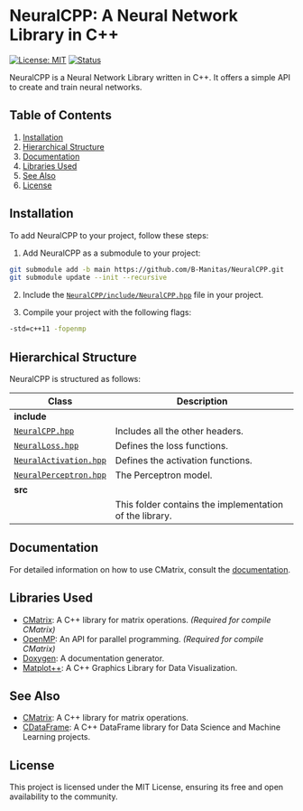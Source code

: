 # NeuralCPP: A Neural Network Library in C++

[![License: MIT](https://img.shields.io/badge/License-MIT-yellow.svg)](https://opensource.org/licenses/MIT)
[![Status](https://img.shields.io/badge/Status-Active-green.svg)](https://github.com/B-Manitas/CMatrix)

NeuralCPP is a Neural Network Library written in C++. It offers a simple API to create and train neural networks.

## Table of Contents

1. [Installation](#installation)
2. [Hierarchical Structure](#hierarchical-structure)
3. [Documentation](#documentation)
4. [Libraries Used](#libraries-used)
5. [See Also](#see-also)
6. [License](#license)

## Installation

To add NeuralCPP to your project, follow these steps:

1. Add NeuralCPP as a submodule to your project:

```bash
git submodule add -b main https://github.com/B-Manitas/NeuralCPP.git
git submodule update --init --recursive
```

2. Include the [`NeuralCPP/include/NeuralCPP.hpp`](include/NeuralCPP.hpp) file in your project.

3. Compile your project with the following flags:

```bash
-std=c++11 -fopenmp
```

## Hierarchical Structure

NeuralCPP is structured as follows:

| Class                                                        | Description                                             |
| ------------------------------------------------------------ | ------------------------------------------------------- |
| **include**                                                  |                                                         |
| [`NeuralCPP.hpp`](include/NeuralCPP.hpp)                     | Includes all the other headers.                         |
| [`NeuralLoss.hpp`](include/NeuralLoss.hpp)                   | Defines the loss functions.                             |
| [`NeuralActivation.hpp`](include/model/LinearRegression.hpp) | Defines the activation functions.                       |
| [`NeuralPerceptron.hpp`](include/model/NeuralModel.hpp)      | The Perceptron model.                                   |
| **src**                                                      |                                                         |
|                                                              | This folder contains the implementation of the library. |

## Documentation

For detailed information on how to use CMatrix, consult the [documentation](docs/neuralcpp.pdf).

## Libraries Used

- [CMatrix](https://github.com/B-Manitas/CMatrix): A C++ library for matrix operations. _(Required for compile CMatrix)_
- [OpenMP](https://www.openmp.org/): An API for parallel programming. _(Required for compile CMatrix)_
- [Doxygen](https://www.doxygen.nl): A documentation generator.
- [Matplot++](https://github.com/alandefreitas/matplotplusplus): A C++ Graphics Library for Data Visualization.

## See Also

- [CMatrix](https://github.com/B-Manitas/CMatrix): A C++ library for matrix operations.
- [CDataFrame](https://github.com/B-Manitas/CDataFrame): A C++ DataFrame library for Data Science and Machine Learning projects.

## License

This project is licensed under the MIT License, ensuring its free and open availability to the community.
